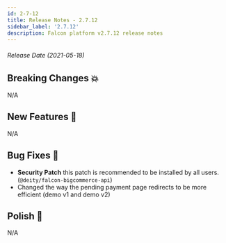```yaml
---
id: 2-7-12
title: Release Notes - 2.7.12
sidebar_label: '2.7.12'
description: Falcon platform v2.7.12 release notes
---
```


###### Release Date (2021-05-18)

## Breaking Changes 💥

N/A

## New Features 🚀

N/A

## Bug Fixes 🐛

- **Security Patch** this patch is recommended to be installed by all users. (`@deity/falcon-bigcommerce-api`)
- Changed the way the pending payment page redirects to be more efficient (demo v1 and demo v2)

## Polish 💅

N/A
